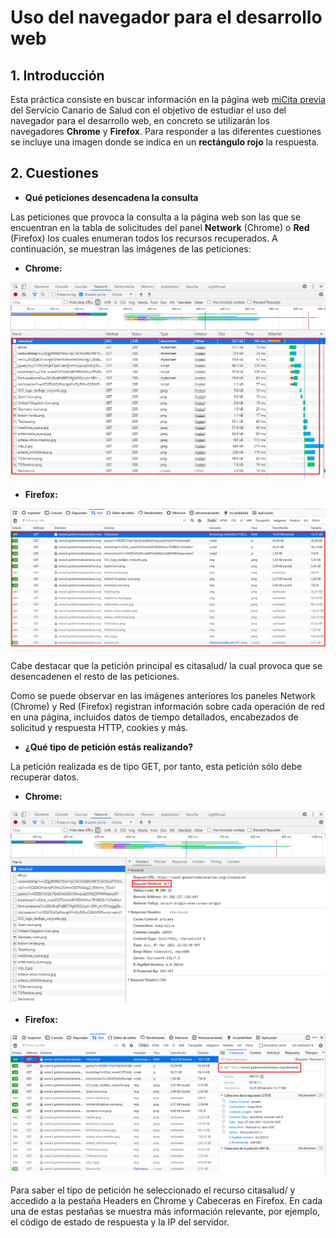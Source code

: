 # Uso del navegador para el desarrollo web

## 1. Introducción

Esta práctica consiste en buscar información en la página web [miCita previa](https://www3.gobiernodecanarias.org/citasalud/) del Servicio Canario de Salud con el objetivo de estudiar el uso del navegador para el desarrollo web, en concreto se utilizarán los navegadores **Chrome** y **Firefox**. Para responder a las diferentes cuestiones se incluye una imagen donde se indica en un **rectángulo rojo** la respuesta.

## 2. Cuestiones

* **Qué peticiones desencadena la consulta**

Las peticiones que provoca la consulta a la página web son las que se encuentran en la tabla de solicitudes del panel **Network** (Chrome) o **Red** (Firefox) los cuales enumeran todos los recursos recuperados. A continuación, se muestran las imágenes de las peticiones:

* **Chrome:**

![Peticiones en Chrome](img/Chrome/peticiones_realizadas.png)

* **Firefox:**

![Peticiones en Firefox](img/Firefox/peticiones_realizadas.png)

Cabe destacar que la petición principal es citasalud/ la cual provoca que se desencadenen el resto de las peticiones.

Como se puede observar en las imágenes anteriores los paneles Network (Chrome) y Red (Firefox) registran información sobre cada operación de red en una página, incluidos datos de tiempo detallados, encabezados de solicitud y respuesta HTTP, cookies y más.

* **¿Qué tipo de petición estás realizando?**

La petición realizada es de tipo GET, por tanto, esta petición sólo debe recuperar datos.

* **Chrome:**

![Peticiones en Chrome](img/Chrome/tipo_peticion.png)

* **Firefox:**

![Peticiones en Firefox](img/Firefox/tipo_peticion.png)

Para saber el tipo de petición he seleccionado el recurso citasalud/ y accedido a la pestaña Headers en Chrome y Cabeceras en Firefox. En  cada una de estas pestañas se muestra más información relevante, por ejemplo, el código de estado de respuesta y la IP del servidor.
